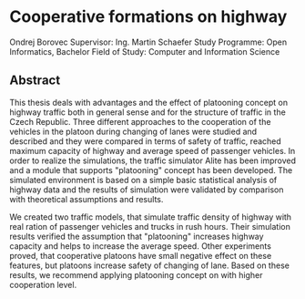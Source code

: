 # Cooperative formations on highway

Ondrej Borovec
Supervisor: Ing. Martin Schaefer
Study Programme: Open Informatics, Bachelor
Field of Study: Computer and Information Science

## Abstract

This thesis deals with advantages and the effect of platooning concept on highway traffic
both in general sense and for the structure of traffic in the Czech Republic. Three different
approaches to the cooperation of the vehicles in the platoon during changing of lanes
were studied and described and they were compared in terms of safety of traffic, reached
maximum capacity of highway and average speed of passenger vehicles. In order to realize
the simulations, the traffic simulator Alite has been improved and a module that supports
"platooning" concept has been developed. The simulated environment is based on a simple
basic statistical analysis of highway data and the results of simulation were validated by
comparison with theoretical assumptions and results.

We created two traffic models, that simulate traffic density of highway with real ration of
passenger vehicles and trucks in rush hours. Their simulation results verified the assumption
that "platooning" increases highway capacity and helps to increase the average speed. Other
experiments proved, that cooperative platoons have small negative effect on these features,
but platoons increase safety of changing of lane. Based on these results, we recommend
applying platooning concept on with higher cooperation level.
